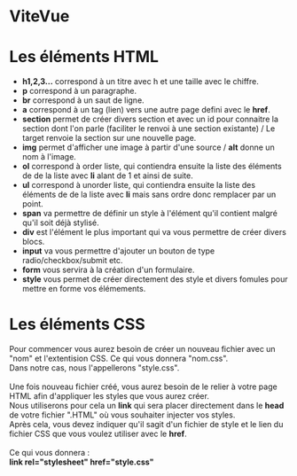 # ViteVue

# Les éléments HTML

<ul>
<li><b>h1,2,3...</b> correspond à un titre avec h et une taille avec le chiffre.</li>
<li><b>p</b> correspond à un paragraphe.</li>
<li><b>br</b> correspond à un saut de ligne.</li>
<li><b>a</b> correspond à un tag (lien) vers une autre page defini avec le <b>href</b>.</li>
<li><b>section</b> permet de créer divers section et avec un id pour connaitre la section dont l'on parle (faciliter le renvoi à une section existante) / Le target renvoie la section sur une nouvelle page.</li>
<li><b>img</b> permet d'afficher une image à partir d'une source / <b>alt</b> donne un nom à l'image.</li>
<li><b>ol</b> correspond à order liste, qui contiendra ensuite la liste des éléments de de la liste avec <b>li</b> alant de 1 et ainsi de suite.</li>
<li><b>ul</b> correspond à unorder liste, qui contiendra ensuite la liste des éléments de de la liste avec <b>li</b> mais sans ordre donc remplacer par un point.</li>
<li><b>span</b> va permettre de définir un style à l'élément qu'il contient malgré qu'il soit déjà stylisé.</li>
<li><b>div</b> est l'élément le plus important qui va vous permettre de créer divers blocs.</li>
<li><b>input</b> va vous permettre d'ajouter un bouton de type radio/checkbox/submit etc.</li>
<li><b>form</b> vous servira à la création d'un formulaire.</li>
<li><b>style</b> vous permet de créer directement des style et divers fomules pour mettre en forme vos élémements.</li>
</ul>

# Les éléments CSS

<p>
Pour commencer vous aurez besoin de créer un nouveau fichier avec un "nom" et l'extentision CSS. Ce qui vous donnera "nom.css".<br>
Dans notre cas, nous l'appellerons "style.css".<br>
<br>
Une fois nouveau fichier créé, vous aurez besoin de le relier à votre page HTML afin d'appliquer les styles que vous aurez créer.<br>
Nous utiliserons pour cela un <b>link</b> qui sera placer directement dans le <b>head</b> de votre fichier ".HTML" où vous souhaiter injecter vos styles.<br>
Après cela, vous devez indiquer qu'il sagit d'un fichier de style et le lien du fichier CSS que vous voulez utiliser avec le <b>href</b>.<br>
<br>
Ce qui vous donnera :<br>
    <b>link rel="stylesheet" href="style.css"</b>
<br>
</p>
